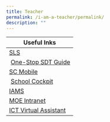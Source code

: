 ```yaml
---
title: Teacher
permalink: /i-am-a-teacher/permalink/
description: ""
---
```


| Useful Inks |
| --- |
| [SLS](https://vle.learning.moe.edu.sg/login) |
|  [One-Stop SDT Guide](https://docs.google.com/presentation/d/1H2Z0g1IX_xdJb-VsGxnpp6yidrK_2481HbnG9GOHGdg/present?pli=1&slide=id.p) |
| [SC Mobile](https://scmobile.moe.edu.sg/login) |
|  [School Cockpit](https://schoolcockpit.moe.gov.sg/) |
| [IAMS](https://intranet.moe.gov.sg/itd/iams/Pages/access.aspx) |
| [MOE Intranet](http://intranet.moe.gov.sg/) |
| [ICT Virtual Assistant](https://sites.google.com/crestsec.edu.sg/ict/home) |

